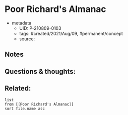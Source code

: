 # Poor Richard's Almanac

- metadata
	- UID: P-210809-0103
	- tags: #created/2021/Aug/09, #permanent/concept 
	- source: 

## Notes


## Questions & thoughts:


## Related:
```dataview
list
from [[Poor Richard's Almanac]]
sort file.name asc
```